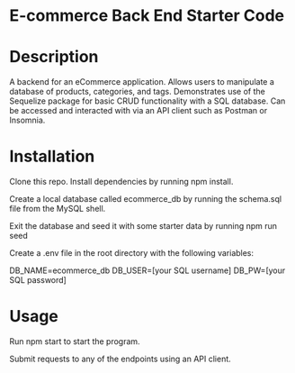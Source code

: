 # E-commerce Back End Starter Code

# Description 

A backend for an eCommerce application. Allows users to manipulate a database of products, categories, and tags. Demonstrates use of the Sequelize package for basic CRUD functionality with a SQL database. Can be accessed and interacted with via an API client such as Postman or Insomnia.

# Installation
Clone this repo. Install dependencies by running npm install.

Create a local database called ecommerce_db by running the schema.sql file from the MySQL shell.

Exit the database and seed it with some starter data by running npm run seed

Create a .env file in the root directory with the following variables:

DB_NAME=ecommerce_db
DB_USER=[your SQL username]
DB_PW=[your SQL password]

# Usage
Run npm start to start the program.

Submit requests to any of the endpoints using an API client.



